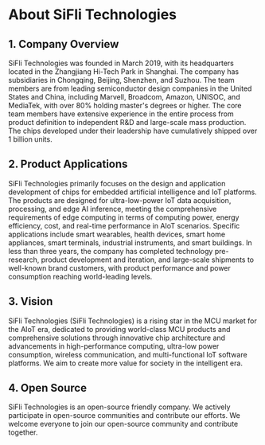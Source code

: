 # About SiFli Technologies

## 1. Company Overview

SiFli Technologies was founded in March 2019, with its headquarters located in the Zhangjiang Hi-Tech Park in Shanghai. The company has subsidiaries in Chongqing, Beijing, Shenzhen, and Suzhou. The team members are from leading semiconductor design companies in the United States and China, including Marvell, Broadcom, Amazon, UNISOC, and MediaTek, with over 80% holding master's degrees or higher. The core team members have extensive experience in the entire process from product definition to independent R&D and large-scale mass production. The chips developed under their leadership have cumulatively shipped over 1 billion units.

## 2. Product Applications

SiFli Technologies primarily focuses on the design and application development of chips for embedded artificial intelligence and IoT platforms. The products are designed for ultra-low-power IoT data acquisition, processing, and edge AI inference, meeting the comprehensive requirements of edge computing in terms of computing power, energy efficiency, cost, and real-time performance in AIoT scenarios. Specific applications include smart wearables, health devices, smart home appliances, smart terminals, industrial instruments, and smart buildings. In less than three years, the company has completed technology pre-research, product development and iteration, and large-scale shipments to well-known brand customers, with product performance and power consumption reaching world-leading levels.

## 3. Vision

SiFli Technologies (SiFli Technologies) is a rising star in the MCU market for the AIoT era, dedicated to providing world-class MCU products and comprehensive solutions through innovative chip architecture and advancements in high-performance computing, ultra-low power consumption, wireless communication, and multi-functional IoT software platforms. We aim to create more value for society in the intelligent era.

## 4. Open Source

SiFli Technologies is an open-source friendly company. We actively participate in open-source communities and contribute our efforts. We welcome everyone to join our open-source community and contribute together.